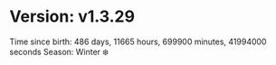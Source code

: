 # Version: v1.3.29
Time since birth: 486 days, 11665 hours, 699900 minutes, 41994000 seconds
Season: Winter ❄️
